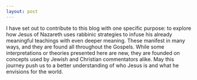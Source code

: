 ```yaml
---
layout: post
---
```

I have set out to contribute to this blog with one specific purpose: to explore how Jesus of Nazareth uses rabbinic strategies to infuse his already meaningful teachings with even deeper meaning. These manifest in many ways, and they are found all throughout the Gospels. While some interpretations or theories presented here are new, they are founded on concepts used by Jewish and Christian commentators alike. May this journey push us to a better understanding of who Jesus is and what he envisions for the world.
